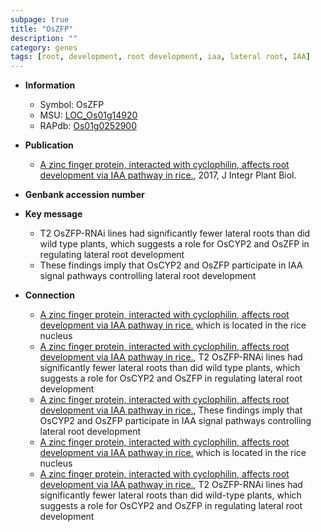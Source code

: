 ```yaml
---
subpage: true
title: "OsZFP"
description: ""
category: genes
tags: [root, development, root development, iaa, lateral root, IAA]
---
```


* **Information**  
    + Symbol: OsZFP  
    + MSU: [LOC_Os01g14920](http://rice.plantbiology.msu.edu/cgi-bin/ORF_infopage.cgi?orf=LOC_Os01g14920)  
    + RAPdb: [Os01g0252900](http://rapdb.dna.affrc.go.jp/viewer/gbrowse_details/irgsp1?name=Os01g0252900)  

* **Publication**  
    + [A zinc finger protein, interacted with cyclophilin, affects root development via IAA pathway in rice.](http://www.ncbi.nlm.nih.gov/pubmed?term=A+zinc+finger+protein,+interacted+with+cyclophilin,+affects+root+development+via+IAA+pathway+in+rice.%5BTitle%5D), 2017, J Integr Plant Biol.

* **Genbank accession number**  

* **Key message**  
    + T2 OsZFP-RNAi lines had significantly fewer lateral roots than did wild type plants, which suggests a role for OsCYP2 and OsZFP in regulating lateral root development
    + These findings imply that OsCYP2 and OsZFP participate in IAA signal pathways controlling lateral root development

* **Connection**  
    + [A zinc finger protein, interacted with cyclophilin, affects root development via IAA pathway in rice.](OsZFP,+Os01g0252900) which is located in the rice nucleus
    + [A zinc finger protein, interacted with cyclophilin, affects root development via IAA pathway in rice.](http://www.ncbi.nlm.nih.gov/pubmed?term=A+zinc+finger+protein,+interacted+with+cyclophilin,+affects+root+development+via+IAA+pathway+in+rice.%5BTitle%5D),  T2 OsZFP-RNAi lines had significantly fewer lateral roots than did wild type plants, which suggests a role for OsCYP2 and OsZFP in regulating lateral root development
    + [A zinc finger protein, interacted with cyclophilin, affects root development via IAA pathway in rice.](http://www.ncbi.nlm.nih.gov/pubmed?term=A+zinc+finger+protein,+interacted+with+cyclophilin,+affects+root+development+via+IAA+pathway+in+rice.%5BTitle%5D),  These findings imply that OsCYP2 and OsZFP participate in IAA signal pathways controlling lateral root development
    + [A zinc finger protein, interacted with cyclophilin, affects root development via IAA pathway in rice.](OsZFP,+Os01g0252900) which is located in the rice nucleus
    + [A zinc finger protein, interacted with cyclophilin, affects root development via IAA pathway in rice.](http://www.ncbi.nlm.nih.gov/pubmed?term=A+zinc+finger+protein,+interacted+with+cyclophilin,+affects+root+development+via+IAA+pathway+in+rice.%5BTitle%5D),  T2 OsZFP-RNAi lines had significantly fewer lateral roots than did wild-type plants, which suggests a role for OsCYP2 and OsZFP in regulating lateral root development



